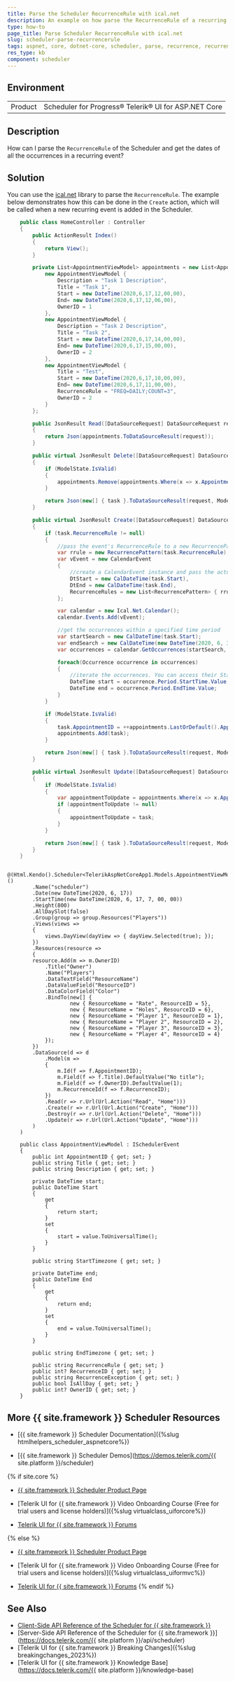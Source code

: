 ```yaml
---
title: Parse the Scheduler RecurrenceRule with ical.net
description: An example on how parse the RecurrenceRule of a recurring event in the Telerik UI for ASP.NET Core Scheduler.
type: how-to
page_title: Parse Scheduler RecurrenceRule with ical.net
slug: scheduler-parse-recurrencerule
tags: aspnet, core, dotnet-core, scheduler, parse, recurrence, recurrencerule, ical
res_type: kb
component: scheduler
---
```


## Environment

<table>
 <tr>
  <td>Product</td>
  <td>Scheduler for Progress® Telerik® UI for ASP.NET Core</td>
 </tr>
</table>

## Description

How can I parse the `RecurrenceRule` of the Scheduler and get the dates of all the occurrences in a recurring event?

## Solution

You can use the [ical.net](https://github.com/rianjs/ical.net) library to parse the `RecurrenceRule`. The example below demonstrates how this can be done in the `Create` action, which will be called when a new recurring event is added in the Scheduler. 

```C# Controler
    public class HomeController : Controller
    {
        public ActionResult Index()
        {
            return View();
        }

        private List<AppointmentViewModel> appointments = new List<AppointmentViewModel> {
            new AppointmentViewModel {
                Description = "Task 1 Description",
                Title = "Task 1",
                Start = new DateTime(2020,6,17,12,00,00),
                End= new DateTime(2020,6,17,12,06,00),
                OwnerID = 1
            },
            new AppointmentViewModel {
                Description = "Task 2 Description",
                Title = "Task 2",
                Start = new DateTime(2020,6,17,14,00,00),
                End= new DateTime(2020,6,17,15,00,00),
                OwnerID = 2
            },
            new AppointmentViewModel {
                Title = "Test",
                Start = new DateTime(2020,6,17,10,00,00),
                End= new DateTime(2020,6,17,11,00,00),
                RecurrenceRule = "FREQ=DAILY;COUNT=3",
                OwnerID = 2
            }
        };

        public JsonResult Read([DataSourceRequest] DataSourceRequest request)
        {
            return Json(appointments.ToDataSourceResult(request));
        }

        public virtual JsonResult Delete([DataSourceRequest] DataSourceRequest request, AppointmentViewModel task)
        {
            if (ModelState.IsValid)
            {
                appointments.Remove(appointments.Where(x => x.AppointmentID == task.AppointmentID).FirstOrDefault());
            }

            return Json(new[] { task }.ToDataSourceResult(request, ModelState));
        }

        public virtual JsonResult Create([DataSourceRequest] DataSourceRequest request, AppointmentViewModel task)
        {
            if (task.RecurrenceRule != null)
            {
                //pass the event's RecurrenceRule to a new RecurrencePattern instance
                var rrule = new RecurrencePattern(task.RecurrenceRule);
                var vEvent = new CalendarEvent
                {
                    //create a CalendarEvent instance and pass the actual Start and End values of the event
                    DtStart = new CalDateTime(task.Start),
                    DtEnd = new CalDateTime(task.End),
                    RecurrenceRules = new List<RecurrencePattern> { rrule },
                };

                var calendar = new Ical.Net.Calendar();
                calendar.Events.Add(vEvent);

                //get the occurrences within a specified time period
                var startSearch = new CalDateTime(task.Start);
                var endSearch = new CalDateTime(new DateTime(2020, 6, 30, 00, 00, 00));
                var occurrences = calendar.GetOccurrences(startSearch, endSearch);

                foreach(Occurrence occurrence in occurrences)
                {
                    //iterate the occurrences. You can access their StartTime and EndTime like this:
                    DateTime start = occurrence.Period.StartTime.Value;
                    DateTime end = occurrence.Period.EndTime.Value;
                }
            }

            if (ModelState.IsValid)
            {
                task.AppointmentID = ++appointments.LastOrDefault().AppointmentID;
                appointments.Add(task);
            }

            return Json(new[] { task }.ToDataSourceResult(request, ModelState));
        }

        public virtual JsonResult Update([DataSourceRequest] DataSourceRequest request, AppointmentViewModel task)
        {
            if (ModelState.IsValid)
            {
                var appointmentToUpdate = appointments.Where(x => x.AppointmentID == task.AppointmentID).FirstOrDefault();
                if (appointmentToUpdate != null)
                {
                    appointmentToUpdate = task;
                }
            }

            return Json(new[] { task }.ToDataSourceResult(request, ModelState));
        }
    }
```
```Razor
    @(Html.Kendo().Scheduler<TelerikAspNetCoreApp1.Models.AppointmentViewModel>()
        .Name("scheduler")
        .Date(new DateTime(2020, 6, 17))
        .StartTime(new DateTime(2020, 6, 17, 7, 00, 00))
        .Height(800)
        .AllDaySlot(false)
        .Group(group => group.Resources("Players"))
        .Views(views =>
        {
            views.DayView(dayView => { dayView.Selected(true); });
        })
        .Resources(resource =>
        {
        resource.Add(m => m.OwnerID)
            .Title("Owner")
            .Name("Players")
            .DataTextField("ResourceName")
            .DataValueField("ResourceID")
            .DataColorField("Color")
            .BindTo(new[] {
                    new { ResourceName = "Rate", ResourceID = 5},
                    new { ResourceName = "Holes", ResourceID = 6},
                    new { ResourceName = "Player 1", ResourceID = 1},
                    new { ResourceName = "Player 2", ResourceID = 2},
                    new { ResourceName = "Player 3", ResourceID = 3},
                    new { ResourceName = "Player 4", ResourceID = 4}
            });
        })
        .DataSource(d => d
            .Model(m =>
            {
                m.Id(f => f.AppointmentID);
                m.Field(f => f.Title).DefaultValue("No title");
                m.Field(f => f.OwnerID).DefaultValue(1);
                m.RecurrenceId(f => f.RecurrenceID);
            })
            .Read(r => r.Url(Url.Action("Read", "Home")))
            .Create(r => r.Url(Url.Action("Create", "Home")))
            .Destroy(r => r.Url(Url.Action("Delete", "Home")))
            .Update(r => r.Url(Url.Action("Update", "Home")))
        )
    )
```
```Model
    public class AppointmentViewModel : ISchedulerEvent
    {
        public int AppointmentID { get; set; }
        public string Title { get; set; }
        public string Description { get; set; }

        private DateTime start;
        public DateTime Start
        {
            get
            {
                return start;
            }
            set
            {
                start = value.ToUniversalTime();
            }
        }

        public string StartTimezone { get; set; }

        private DateTime end;
        public DateTime End
        {
            get
            {
                return end;
            }
            set
            {
                end = value.ToUniversalTime();
            }
        }

        public string EndTimezone { get; set; }

        public string RecurrenceRule { get; set; }
        public int? RecurrenceID { get; set; }
        public string RecurrenceException { get; set; }
        public bool IsAllDay { get; set; }
        public int? OwnerID { get; set; }
    }
```

## More {{ site.framework }} Scheduler Resources

* [{{ site.framework }} Scheduler Documentation]({%slug htmlhelpers_scheduler_aspnetcore%})

* [{{ site.framework }} Scheduler Demos](https://demos.telerik.com/{{ site.platform }}/scheduler)

{% if site.core %}
* [{{ site.framework }} Scheduler Product Page](https://www.telerik.com/aspnet-core-ui/scheduler)

* [Telerik UI for {{ site.framework }} Video Onboarding Course (Free for trial users and license holders)]({%slug virtualclass_uiforcore%})

* [Telerik UI for {{ site.framework }} Forums](https://www.telerik.com/forums/aspnet-core-ui)

{% else %}
* [{{ site.framework }} Scheduler Product Page](https://www.telerik.com/aspnet-mvc/scheduler)

* [Telerik UI for {{ site.framework }} Video Onboarding Course (Free for trial users and license holders)]({%slug virtualclass_uiformvc%})

* [Telerik UI for {{ site.framework }} Forums](https://www.telerik.com/forums/aspnet-mvc)
{% endif %}

## See Also

* [Client-Side API Reference of the Scheduler for {{ site.framework }}](https://docs.telerik.com/kendo-ui/api/javascript/ui/scheduler)
* [Server-Side API Reference of the Scheduler for {{ site.framework }}](https://docs.telerik.com/{{ site.platform }}/api/scheduler)
* [Telerik UI for {{ site.framework }} Breaking Changes]({%slug breakingchanges_2023%})
* [Telerik UI for {{ site.framework }} Knowledge Base](https://docs.telerik.com/{{ site.platform }}/knowledge-base)
